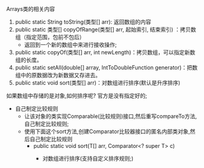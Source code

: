 Arrays类的相关内容
1. public static String toString(类型[] arr): 返回数组的内容
2. public static 类型[] copyOfRange(类型[] arr, 起始索引, 结束索引) ：拷贝数组（指定范围，包前不包后）
    - 返回到一个新的数组中来进行接收操作;
3. public static copyOf(类型[] arr, int newLength)：拷贝数组，可以指定新数组的长度。
4. public static setAll(double[] array, IntToDoubleFunction generator)：把数组中的原数据改为新数据又存进去。
5. public static void sort(类型[] arr)：对数组进行排序(默认是升序排序)

如果数组中存储的是对象,如何排序呢?  官方是没有指定好的;
- 自己制定比较规则
   - 让该对象的类实现Comparable(比较规则)接口,然后重写compareTo方法,自己制定比较规则;
   - 使用下面这个sort方法,创建Comparator比较器接口的匿名内部类对象,然后自己制定比较规则
     - public static <T> void sort(T[] arr, Comparator<? super T> c)
       - 对数组进行排序(支持自定义排序规则;)